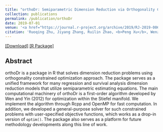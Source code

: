 ```yaml
---
title: "orthoDr: Semiparametric Dimension Reduction via Orthogonality Constrained Optimization"
collection: publications
permalink: /publication/orthoDr
date: 2019-07-01
venue: '<a href="https://journal.r-project.org/archive/2019/RJ-2019-006/index.html">The R Journal</a>'
citation: 'Ruoqing Zhu, Jiyang Zhang, Ruilin Zhao, <b>Peng Xu</b>, Wenzhuo Zhou, Xin Zhang. &quot;orthoDr: Semiparametric Dimension Reduction via Orthogonality Constrained Optimization.&quot; <i>The R Journal</i>. Jul 2019.'
---
```

[[Download]](https://journal.r-project.org/archive/2019/RJ-2019-006/RJ-2019-006.pdf) [[R Package]](https://cran.r-project.org/web/packages/orthoDr/index.html)

## Abstract
orthoDr is a package in R that solves dimension reduction problems using orthogonality constrained optimization approach. The package serves as a unified framework for many regression and survival analysis dimension reduction models that utilize semiparametric estimating equations. The main computational machinery of orthoDr is a first-order algorithm developed by Wen and Yin (2012) for optimization within the Stiefel manifold. We implement the algorithm through Rcpp and OpenMP for fast computation. In addition, we developed a general-purpose solver for such constrained problems with user-specified objective functions, which works as a drop-in version of `optim()`. The package also serves as a platform for future methodology developments along this line of work.
